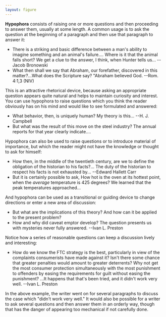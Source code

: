 ```yaml
---
layout: figure
---
```


**Hypophora** consists of raising one or more questions and then proceeding to answer them, usually at some length. A common usage is to ask the question at the beginning of a paragraph and then use that paragraph to answer it:

 - There is a striking and basic difference between a man's ability to imagine something and an animal's failure.... Where is it that the animal falls short? We get a clue to the answer, I think, when Hunter tells us... --Jacob Bronowski
 - What then shall we say that Abraham, our forefather, discovered in this matter?...What does the Scripture say? "Abraham believed God. --Rom. 4:1,3 (NIV)
 
This is an attractive rhetorical device, because asking an appropriate question appears quite natural and helps to maintain curiosity and interest. You can use hypophora to raise questions which you think the reader obviously has on his mind and would like to see formulated and answered:

 - What behavior, then, is uniquely human? My theory is this... --H. J. Campbell
 - But what was the result of this move on the steel industry? The annual reports for that year clearly indicate....
 
Hypophora can also be used to raise questions or to introduce material of importance, but which the reader might not have the knowledge or thought to ask for himself:

 - How then, in the middle of the twentieth century, are we to define the obligation of the historian to his facts?... The duty of the historian to respect his facts is not exhausted by... --Edward Hallett Carr
 - But it is certainly possible to ask, How hot is the oven at its hottest point, when the _average_ temperature is 425 degrees? We learned that the peak temperatures approached...
 
And hypophora can be used as a transitional or guiding device to change directions or enter a new area of discussion:

 - But what are the implications of this theory? And how can it be applied to the present problem?
 - How and why did caveat emptor develop? The question presents us with mysteries never fully answered. --Ivan L. Preston
 
Notice how a series of reasonable questions can keep a discussion lively and interesting:

 - How do we know the FTC strategy is the best, particularly in view of the complaints consumerists have made against it? Isn't there some chance that greater penalties would amount to greater deterrents? Why not get the most consumer protection simultaneously with the most punishment to offenders by easing the requirements for guilt without easing the punishment? ...It happens that that's been tried, and it didn't work very well. --Ivan L. Preston
 
In the above example, the writer went on for several paragraphs to discuss the case which "didn't work very well." It would also be possible for a writer to ask several questions and then answer them in an orderly way, though that has the danger of appearing too mechanical if not carefully done.